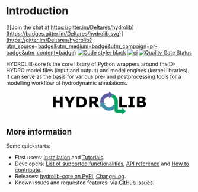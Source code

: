 # Introduction
[![Join the chat at https://gitter.im/Deltares/hydrolib](https://badges.gitter.im/Deltares/hydrolib.svg)](https://gitter.im/Deltares/hydrolib?utm_source=badge&utm_medium=badge&utm_campaign=pr-badge&utm_content=badge)
[![Code style: black](https://img.shields.io/badge/code%20style-black-000000.svg)](https://github.com/psf/black)
[![ci](https://github.com/Deltares/HYDROLIB-core/actions/workflows/ci.yml/badge.svg)](https://github.com/Deltares/HYDROLIB-core/actions/workflows/ci.yml)
[![Quality Gate Status](https://sonarcloud.io/api/project_badges/measure?project=Deltares_HYDROLIB-core&metric=alert_status)](https://sonarcloud.io/dashboard?id=Deltares_HYDROLIB-core)

HYDROLIB-core is the core library of Python wrappers around the D-HYDRO model files (input and output) and model engines (kernel libraries).
It can serve as the basis for various pre- and postprocessing tools for a modelling workflow of hydrodynamic simulations.

<div align="center">
<img src="images/HYDROLIB_logo_paths.svg" width="50%">
</div>

## More information

Some quickstarts:

* First users: [Installation](guides/setup.md) and [Tutorials](tutorials/tutorials.md).
* Developers: [List of supported functionalities](topics/dhydro_support.md),
  [API reference](reference/api.md) and [How to contribute](guides/contributing.md).
* Releases: [hydrolib-core on PyPI](https://pypi.org/project/hydrolib-core/), [ChangeLog](changelog.md).
* Known issues and requested features: via [GitHub issues](https://github.com/Deltares/HYDROLIB-core/issues).
